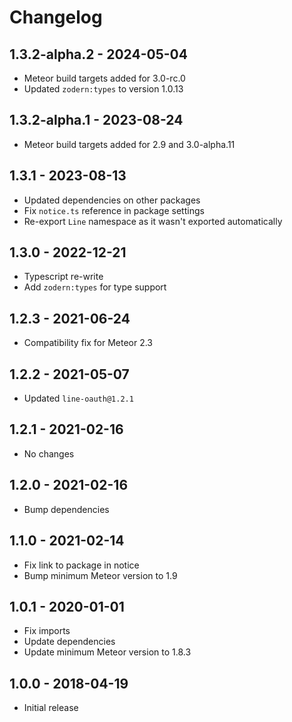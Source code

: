 # Changelog
## 1.3.2-alpha.2 - 2024-05-04
* Meteor build targets added for 3.0-rc.0
* Updated `zodern:types` to version 1.0.13

## 1.3.2-alpha.1 - 2023-08-24
* Meteor build targets added for 2.9 and 3.0-alpha.11

## 1.3.1 - 2023-08-13
* Updated dependencies on other packages
* Fix `notice.ts` reference in package settings
* Re-export `Line` namespace as it wasn't exported automatically

## 1.3.0 - 2022-12-21
* Typescript re-write
* Add `zodern:types` for type support

## 1.2.3 - 2021-06-24
* Compatibility fix for Meteor 2.3

## 1.2.2 - 2021-05-07
* Updated `line-oauth@1.2.1`

## 1.2.1 - 2021-02-16
* No changes

## 1.2.0 - 2021-02-16
* Bump dependencies

## 1.1.0 - 2021-02-14
* Fix link to package in notice
* Bump minimum Meteor version to 1.9

## 1.0.1 - 2020-01-01
* Fix imports
* Update dependencies
* Update minimum Meteor version to 1.8.3

## 1.0.0 - 2018-04-19
* Initial release 
